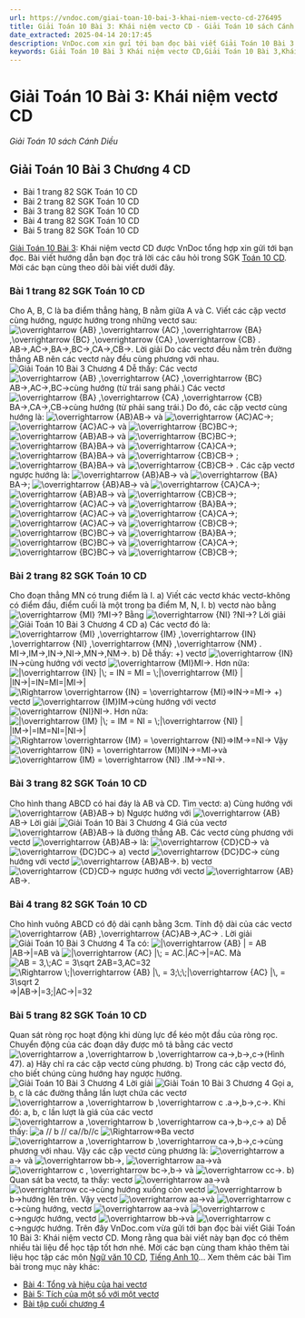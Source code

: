 ```yaml
---
url: https://vndoc.com/giai-toan-10-bai-3-khai-niem-vecto-cd-276495
title: Giải Toán 10 Bài 3: Khái niệm vectơ CD - Giải Toán 10 sách Cánh Diều - VnDoc.com
date_extracted: 2025-04-14 20:17:45
description: VnDoc.com xin gửi tới bạn đọc bài viết Giải Toán 10 Bài 3: Khái niệm vectơ CD. Mời bạn đọc cùng tham khảo.
keywords: Giải Toán 10 Bài 3 Khái niệm vectơ CD,Giải Toán 10 Bài 3,Khái niệm vectơ,giải toán 10,toán 10 bài 3,toán 10,toán lớp 10,toán 10 CD,giải SGK Toán 10,toán 10 bài 3 chương 4
---
```


# Giải Toán 10 Bài 3: Khái niệm vectơ CD
 _Giải Toán 10 sách Cánh Diều_
## Giải Toán 10 Bài 3 Chương 4 CD
  * Bài 1 trang 82 SGK Toán 10 CD
  * Bài 2 trang 82 SGK Toán 10 CD
  * Bài 3 trang 82 SGK Toán 10 CD
  * Bài 4 trang 82 SGK Toán 10 CD
  * Bài 5 trang 82 SGK Toán 10 CD

[Giải Toán 10 Bài 3](<https://vndoc.com/giai-toan-10-bai-3-khai-niem-vecto-cd-276495>): Khái niệm vectơ CD được VnDoc tổng hợp xin gửi tới bạn đọc. Bài viết hướng dẫn bạn đọc trả lời các câu hỏi trong SGK [Toán 10 CD](<https://vndoc.com/toan-10-canh-dieu-tap1>). Mời các bạn cùng theo dõi bài viết dưới đây.
### Bài 1 trang 82 SGK Toán 10 CD
Cho A, B, C là ba điểm thẳng hàng, B nằm giữa A và C. Viết các cặp vectơ cùng hướng, ngược hướng trong những vectơ sau: ![\\overrightarrow {AB} ,\\overrightarrow {AC} ,\\overrightarrow {BA} ,\\overrightarrow {BC} ,\\overrightarrow {CA} ,\\overrightarrow {CB} .](https://i.vdoc.vn/data/image/blank.png)AB→,AC→,BA→,BC→,CA→,CB→.
Lời giải
Do các vectơ đều nằm trên đường thẳng AB nên các vectơ này đều cùng phương với nhau.
![Giải Toán 10 Bài 3 Chương 4](https://i.vdoc.vn/data/image/2022/09/26/giai-toan-10-bai-3-chuong-4-cd-1.jpg)
Dễ thấy:
Các vectơ ![\\overrightarrow {AB} ,\\overrightarrow {AC} ,\\overrightarrow {BC}](https://i.vdoc.vn/data/image/blank.png)AB→,AC→,BC→cùng hướng \(từ trái sang phải.\)
Các vectơ ![\\overrightarrow {BA} ,\\overrightarrow {CA} ,\\overrightarrow {CB}](https://i.vdoc.vn/data/image/blank.png)BA→,CA→,CB→cùng hướng \(từ phải sang trái.\)
Do đó, các cặp vectơ cùng hướng là:
![\\overrightarrow {AB}](https://i.vdoc.vn/data/image/blank.png)AB→ và ![\\overrightarrow {AC}](https://i.vdoc.vn/data/image/blank.png)AC→; ![\\overrightarrow {AC}](https://i.vdoc.vn/data/image/blank.png)AC→ và ![\\overrightarrow {BC}](https://i.vdoc.vn/data/image/blank.png)BC→; ![\\overrightarrow {AB}](https://i.vdoc.vn/data/image/blank.png)AB→ và ![\\overrightarrow {BC}](https://i.vdoc.vn/data/image/blank.png)BC→; ![\\overrightarrow {BA}](https://i.vdoc.vn/data/image/blank.png)BA→ và ![\\overrightarrow {CA}](https://i.vdoc.vn/data/image/blank.png)CA→; ![\\overrightarrow {BA}](https://i.vdoc.vn/data/image/blank.png)BA→ và ![\\overrightarrow {CB}](https://i.vdoc.vn/data/image/blank.png)CB→ ;![\\overrightarrow {BA}](https://i.vdoc.vn/data/image/blank.png)BA→ và ![\\overrightarrow {CB}](https://i.vdoc.vn/data/image/blank.png)CB→ .
Các cặp vectơ ngược hướng là:
![\\overrightarrow {AB}](https://i.vdoc.vn/data/image/blank.png)AB→ và ![\\overrightarrow {BA}](https://i.vdoc.vn/data/image/blank.png)BA→; ![\\overrightarrow {AB}](https://i.vdoc.vn/data/image/blank.png)AB→ và ![\\overrightarrow {CA}](https://i.vdoc.vn/data/image/blank.png)CA→; ![\\overrightarrow {AB}](https://i.vdoc.vn/data/image/blank.png)AB→ và ![\\overrightarrow {CB}](https://i.vdoc.vn/data/image/blank.png)CB→;
![\\overrightarrow {AC}](https://i.vdoc.vn/data/image/blank.png)AC→ và ![\\overrightarrow {BA}](https://i.vdoc.vn/data/image/blank.png)BA→; ![\\overrightarrow {AC}](https://i.vdoc.vn/data/image/blank.png)AC→ và ![\\overrightarrow {CA}](https://i.vdoc.vn/data/image/blank.png)CA→; ![\\overrightarrow {AC}](https://i.vdoc.vn/data/image/blank.png)AC→ và ![\\overrightarrow {CB}](https://i.vdoc.vn/data/image/blank.png)CB→;
![\\overrightarrow {BC}](https://i.vdoc.vn/data/image/blank.png)BC→ và ![\\overrightarrow {BA}](https://i.vdoc.vn/data/image/blank.png)BA→; ![\\overrightarrow {BC}](https://i.vdoc.vn/data/image/blank.png)BC→ và ![\\overrightarrow {CA}](https://i.vdoc.vn/data/image/blank.png)CA→; ![\\overrightarrow {BC}](https://i.vdoc.vn/data/image/blank.png)BC→ và ![\\overrightarrow {CB}](https://i.vdoc.vn/data/image/blank.png)CB→;
### Bài 2 trang 82 SGK Toán 10 CD
Cho đoạn thẳng MN có trung điểm là I.
a\) Viết các vectơ khác vectơ-không có điểm đầu, điểm cuối là một trong ba điểm M, N, I.
b\) vectơ nào bằng ![\\overrightarrow {MI} ?](https://i.vdoc.vn/data/image/blank.png)MI→? Bằng ![\\overrightarrow {NI} ?](https://i.vdoc.vn/data/image/blank.png)NI→?
Lời giải
![Giải Toán 10 Bài 3 Chương 4 CD](https://i.vdoc.vn/data/image/2022/09/26/giai-toan-10-bai-3-chuong-4-cd-2.jpg)
a\) Các vectơ đó là: ![\\overrightarrow {MI} ,\\overrightarrow {IM} ,\\overrightarrow {IN} ,\\overrightarrow {NI} ,\\overrightarrow {MN} ,\\overrightarrow {NM} .](https://i.vdoc.vn/data/image/blank.png)MI→,IM→,IN→,NI→,MN→,NM→.
b\) Dễ thấy:
+\) vectơ ![\\overrightarrow {IN}](https://i.vdoc.vn/data/image/blank.png)IN→cùng hướng với vectơ ![\\overrightarrow {MI}](https://i.vdoc.vn/data/image/blank.png)MI→. Hơn nữa: ![|\\overrightarrow {IN} |\\; = IN = MI = \\;|\\overrightarrow {MI} |](https://i.vdoc.vn/data/image/blank.png)|IN→|=IN=MI=|MI→|
![\\Rightarrow \\overrightarrow {IN} = \\overrightarrow {MI}](https://i.vdoc.vn/data/image/blank.png)⇒IN→=MI→
+\) vectơ ![\\overrightarrow {IM}](https://i.vdoc.vn/data/image/blank.png)IM→cùng hướng với vectơ ![\\overrightarrow {NI}](https://i.vdoc.vn/data/image/blank.png)NI→. Hơn nữa:![|\\overrightarrow {IM} |\\; = IM = NI = \\;|\\overrightarrow {NI} |](https://i.vdoc.vn/data/image/blank.png)|IM→|=IM=NI=|NI→|
![\\Rightarrow \\overrightarrow {IM} = \\overrightarrow {NI}](https://i.vdoc.vn/data/image/blank.png)⇒IM→=NI→
Vậy ![\\overrightarrow {IN} = \\overrightarrow {MI}](https://i.vdoc.vn/data/image/blank.png)IN→=MI→và ![\\overrightarrow {IM} = \\overrightarrow {NI} .](https://i.vdoc.vn/data/image/blank.png)IM→=NI→.
### Bài 3 trang 82 SGK Toán 10 CD
Cho hình thang ABCD có hai đáy là AB và CD. Tìm vectơ:
a\) Cùng hướng với ![\\overrightarrow {AB}](https://i.vdoc.vn/data/image/blank.png)AB→
b\) Ngược hướng với ![\\overrightarrow {AB}](https://i.vdoc.vn/data/image/blank.png)AB→
Lời giải
![Giải Toán 10 Bài 3 Chương 4](https://i.vdoc.vn/data/image/2022/09/26/giai-toan-10-bai-3-chuong-4-cd-3.jpg)
Giá của vectơ ![\\overrightarrow {AB}](https://i.vdoc.vn/data/image/blank.png)AB→ là đường thẳng AB.
Các vectơ cùng phương với vectơ ![\\overrightarrow {AB}](https://i.vdoc.vn/data/image/blank.png)AB→ là: ![\\overrightarrow {CD}](https://i.vdoc.vn/data/image/blank.png)CD→ và ![\\overrightarrow {DC}](https://i.vdoc.vn/data/image/blank.png)DC→
a\) vectơ ![\\overrightarrow {DC}](https://i.vdoc.vn/data/image/blank.png)DC→ cùng hướng với vectơ ![\\overrightarrow {AB}](https://i.vdoc.vn/data/image/blank.png)AB→.
b\) vectơ ![\\overrightarrow {CD}](https://i.vdoc.vn/data/image/blank.png)CD→ ngược hướng với vectơ ![\\overrightarrow {AB}](https://i.vdoc.vn/data/image/blank.png)AB→.
### Bài 4 trang 82 SGK Toán 10 CD
Cho hình vuông ABCD có độ dài cạnh bằng 3cm. Tính độ dài của các vectơ ![\\overrightarrow {AB} ,\\overrightarrow {AC}](https://i.vdoc.vn/data/image/blank.png)AB→,AC→ .
Lời giải
![Giải Toán 10 Bài 3 Chương 4](https://i.vdoc.vn/data/image/2022/09/26/giai-toan-10-bai-3-chuong-4-cd-4.jpg)
Ta có: ![|\\overrightarrow {AB} | = AB](https://i.vdoc.vn/data/image/blank.png)|AB→|=AB và ![|\\overrightarrow {AC} |\\; = AC.](https://i.vdoc.vn/data/image/blank.png)|AC→|=AC.
Mà ![AB = 3,\\;AC = 3\\sqrt 2](https://i.vdoc.vn/data/image/blank.png)AB=3,AC=32
![\\Rightarrow \\;|\\overrightarrow {AB} |\\, = 3;\\;\\;|\\overrightarrow {AC} |\\, = 3\\sqrt 2](https://i.vdoc.vn/data/image/blank.png)⇒|AB→|=3;|AC→|=32
### Bài 5 trang 82 SGK Toán 10 CD
Quan sát ròng rọc hoạt động khi dùng lực để kéo một đầu của ròng rọc. Chuyển động của các đoạn dây được mô tả bằng các vectơ ![\\overrightarrow a ,\\overrightarrow b ,\\overrightarrow c](https://i.vdoc.vn/data/image/blank.png)a→,b→,c→\(Hình 47\).
a\) Hãy chỉ ra các cặp vectơ cùng phương.
b\) Trong các cặp vectơ đó, cho biết chúng cùng hướng hay ngược hướng.
![Giải Toán 10 Bài 3 Chương 4](https://i.vdoc.vn/data/image/2022/09/26/giai-toan-10-bai-3-chuong-4-cd-5.jpg)
Lời giải
![Giải Toán 10 Bài 3 Chương 4](https://i.vdoc.vn/data/image/2022/09/26/giai-toan-10-bai-3-chuong-4-cd-6.jpg)
Gọi a, b, c là các đường thẳng lần lượt chứa các vectơ ![\\overrightarrow a ,\\overrightarrow b ,\\overrightarrow c .](https://i.vdoc.vn/data/image/blank.png)a→,b→,c→.
Khi đó: a, b, c lần lượt là giá của các vectơ ![\\overrightarrow a ,\\overrightarrow b ,\\overrightarrow c](https://i.vdoc.vn/data/image/blank.png)a→,b→,c→
a\) Dễ thấy: ![a // b // c](https://i.vdoc.vn/data/image/blank.png)a//b//c
![\\Rightarrow](https://i.vdoc.vn/data/image/blank.png)⇒Ba vectơ ![\\overrightarrow a ,\\overrightarrow b ,\\overrightarrow c](https://i.vdoc.vn/data/image/blank.png)a→,b→,c→cùng phương với nhau.
Vậy các cặp vectơ cùng phương là: ![\\overrightarrow a](https://i.vdoc.vn/data/image/blank.png)a→ và ![\\overrightarrow b](https://i.vdoc.vn/data/image/blank.png)b→, ![\\overrightarrow a](https://i.vdoc.vn/data/image/blank.png)a→và ![\\overrightarrow c , \\overrightarrow b](https://i.vdoc.vn/data/image/blank.png)c→,b→ và ![\\overrightarrow c](https://i.vdoc.vn/data/image/blank.png)c→.
b\) Quan sát ba vectơ, ta thấy: vectơ ![\\overrightarrow a](https://i.vdoc.vn/data/image/blank.png)a→và ![\\overrightarrow c](https://i.vdoc.vn/data/image/blank.png)c→cùng hướng xuống còn vectơ ![\\overrightarrow b](https://i.vdoc.vn/data/image/blank.png)b→hướng lên trên.
Vậy vectơ ![\\overrightarrow a](https://i.vdoc.vn/data/image/blank.png)a→và ![\\overrightarrow c](https://i.vdoc.vn/data/image/blank.png)c→cùng hướng, vectơ ![\\overrightarrow a](https://i.vdoc.vn/data/image/blank.png)a→và ![\\overrightarrow c](https://i.vdoc.vn/data/image/blank.png)c→ngược hướng, vectơ ![\\overrightarrow b](https://i.vdoc.vn/data/image/blank.png)b→và ![\\overrightarrow c](https://i.vdoc.vn/data/image/blank.png)c→ngược hướng.
Trên đây VnDoc.com vừa gửi tới bạn đọc bài viết Giải Toán 10 Bài 3: Khái niệm vectơ CD. Mong rằng qua bài viết này bạn đọc có thêm nhiều tài liệu để học tập tốt hơn nhé. Mời các bạn cùng tham khảo thêm tài liệu học tập các môn [Ngữ văn 10 CD](<https://vndoc.com/ngu-van-10-canh-dieu-tap1>), [Tiếng Anh 10](<https://vndoc.com/tieng-anh-10-moi>)...
Xem thêm các bài Tìm bài trong mục này khác:
  * [Bài 4: Tổng và hiệu của hai vectơ](</giai-toan-10-bai-4-tong-va-hieu-cua-hai-vecto-cd-276504>)
  * [Bài 5: Tích của một số với một vectơ](</giai-toan-10-bai-5-tich-cua-mot-so-voi-mot-vecto-cd-276506>)
  * [Bài tập cuối chương 4](</bai-tap-cuoi-chuong-4-cd-276521>)

